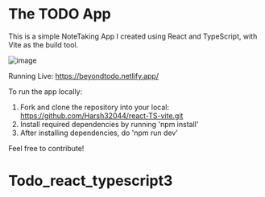 # The TODO App
This is a simple NoteTaking App I created using React and TypeScript, with Vite as the build tool.

![image](https://github.com/Harsh32044/react-TS-vite/assets/44403685/113d1577-38cf-47ba-bba8-490c2c33acac)


Running Live: https://beyondtodo.netlify.app/

To run the app locally:

1. Fork and clone the repository into your local: https://github.com/Harsh32044/react-TS-vite.git
2. Install required dependencies by running 'npm install'
3. After installing dependencies, do 'npm run dev'

Feel free to contribute!
# Todo_react_typescript3
